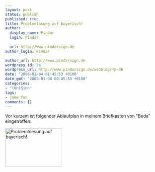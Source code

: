 ```yaml
---
layout: post
status: publish
published: true
title: Problemlösung auf bayerisch!
author:
  display_name: Pindar
  login: Pindar
  
  url: http://www.pindarsign.de
author_login: Pindar

author_url: http://www.pindarsign.de
wordpress_id: 36
wordpress_url: http://www.pindarsign.de/webblog/?p=36
date: '2008-01-04 01:45:53 +0100'
date_gmt: '2008-01-04 00:45:53 +0100'
categories:
- "(Un)Sinn"
tags:
- joke fun
comments: []
---
```

<p>Vor kurzem ist folgender Ablaufplan in meinem Briefkasten von "Beda" eingetroffen:</p>
<p><a title="Problemloesung auf bayerisch!" href="http://www.pindarsign.de/webblog/wp-content/uploads/2008/01/proplemloesung.jpg" rel="lightbox"><img src="http://www.pindarsign.de/webblog/wp-content/uploads/2008/01/proplemloesung.thumbnail.jpg" border="0" alt="Problemloesung auf bayerisch!" width="183" height="124" /></a></p>
